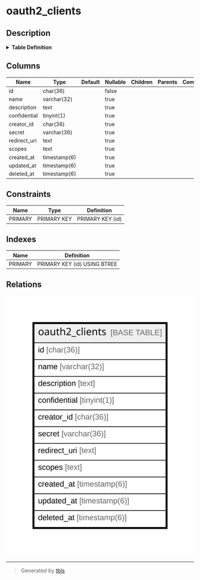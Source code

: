 # oauth2_clients

## Description

<details>
<summary><strong>Table Definition</strong></summary>

```sql
CREATE TABLE `oauth2_clients` (
  `id` char(36) NOT NULL DEFAULT '',
  `name` varchar(32) DEFAULT NULL,
  `description` text,
  `confidential` tinyint(1) DEFAULT NULL,
  `creator_id` char(36) DEFAULT NULL,
  `secret` varchar(36) DEFAULT NULL,
  `redirect_uri` text,
  `scopes` text,
  `created_at` timestamp(6) NULL DEFAULT NULL,
  `updated_at` timestamp(6) NULL DEFAULT NULL,
  `deleted_at` timestamp(6) NULL DEFAULT NULL,
  PRIMARY KEY (`id`)
) ENGINE=InnoDB DEFAULT CHARSET=utf8mb4
```

</details>

## Columns

| Name | Type | Default | Nullable | Children | Parents | Comment |
| ---- | ---- | ------- | -------- | -------- | ------- | ------- |
| id | char(36) |  | false |  |  |  |
| name | varchar(32) |  | true |  |  |  |
| description | text |  | true |  |  |  |
| confidential | tinyint(1) |  | true |  |  |  |
| creator_id | char(36) |  | true |  |  |  |
| secret | varchar(36) |  | true |  |  |  |
| redirect_uri | text |  | true |  |  |  |
| scopes | text |  | true |  |  |  |
| created_at | timestamp(6) |  | true |  |  |  |
| updated_at | timestamp(6) |  | true |  |  |  |
| deleted_at | timestamp(6) |  | true |  |  |  |

## Constraints

| Name | Type | Definition |
| ---- | ---- | ---------- |
| PRIMARY | PRIMARY KEY | PRIMARY KEY (id) |

## Indexes

| Name | Definition |
| ---- | ---------- |
| PRIMARY | PRIMARY KEY (id) USING BTREE |

## Relations

![er](oauth2_clients.svg)

---

> Generated by [tbls](https://github.com/k1LoW/tbls)
